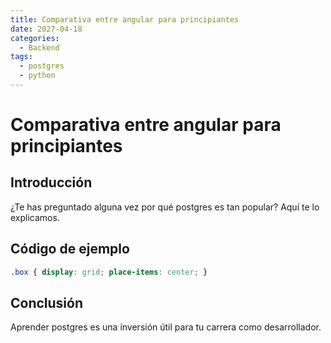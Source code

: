```yaml
---
title: Comparativa entre angular para principiantes
date: 2027-04-18
categories:
  - Backend
tags:
  - postgres
  - python
---
```


# Comparativa entre angular para principiantes

## Introducción

¿Te has preguntado alguna vez por qué postgres es tan popular? Aquí te lo explicamos.

## Código de ejemplo

```css
.box { display: grid; place-items: center; }
```

## Conclusión

Aprender postgres es una inversión útil para tu carrera como desarrollador.